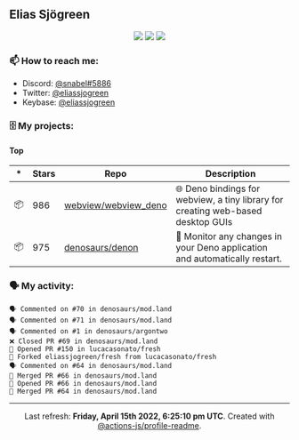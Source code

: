 ## Elias Sjögreen

<p align="center">
  <img src="https://img.shields.io/badge/🎂-dec. 2003-success" />
  <img src="https://img.shields.io/badge/🌎-Stockholm-informational" />
  <img src="https://img.shields.io/badge/👦-He/Him-informational" />
</p>

### 📫 How to reach me:

- Discord: [@snabel#5886](https://discord.com/users/267978757799673866)
- Twitter: [@eliassjogreen](https://twitter.com/eliassjogreen)
- Keybase: [@eliassjogreen](https://keybase.io/eliassjogreen)

### 🗄 My projects:

#### Top
|*|Stars|Repo|Description|
|---|---|---|---|
| 📦 | 986 | [webview/webview_deno](https://github.com/webview/webview_deno) | 🌐 Deno bindings for webview, a tiny library for creating web-based desktop GUIs |
| 📦 | 975 | [denosaurs/denon](https://github.com/denosaurs/denon) | 👀 Monitor any changes in your Deno application and automatically restart. |

### 🗣 My activity:

```
🗣 Commented on #70 in denosaurs/mod.land
🗣 Commented on #71 in denosaurs/mod.land
🗣 Commented on #1 in denosaurs/argontwo
❌ Closed PR #69 in denosaurs/mod.land
💪 Opened PR #150 in lucacasonato/fresh
🍴 Forked eliassjogreen/fresh from lucacasonato/fresh
🗣 Commented on #64 in denosaurs/mod.land
🎉 Merged PR #66 in denosaurs/mod.land
💪 Opened PR #66 in denosaurs/mod.land
🎉 Merged PR #64 in denosaurs/mod.land
```

------------
<p align="center">Last refresh: <b>Friday, April 15th 2022, 6:25:10 pm UTC</b>. Created with <a href=https://github.com/marketplace/actions/profile-readme>@actions-js/profile-readme</a>.</p>
